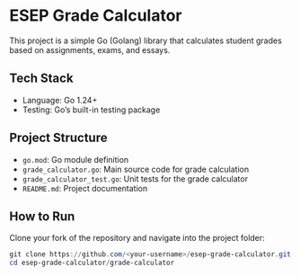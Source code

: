 # ESEP Grade Calculator

This project is a simple Go (Golang) library that calculates student grades based on assignments, exams, and essays.

## Tech Stack
- Language: Go 1.24+
- Testing: Go’s built-in testing package

## Project Structure
- `go.mod`: Go module definition  
- `grade_calculator.go`: Main source code for grade calculation  
- `grade_calculator_test.go`: Unit tests for the grade calculator  
- `README.md`: Project documentation  

## How to Run
Clone your fork of the repository and navigate into the project folder:

```powershell
git clone https://github.com/<your-username>/esep-grade-calculator.git
cd esep-grade-calculator/grade-calculator
